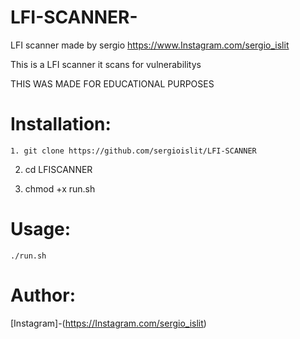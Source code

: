 # LFI-SCANNER-
LFI scanner made by sergio
https://www.Instagram.com/sergio_islit

This is a LFI scanner it scans for vulnerabilitys 

THIS WAS MADE FOR EDUCATIONAL PURPOSES 






# Installation:
    1. git clone https://github.com/sergioislit/LFI-SCANNER
   
   
  2. cd LFISCANNER 
  
  
  
  3. chmod +x run.sh



# Usage:
    ./run.sh
    
   

     
# Author:  

[Instagram]-(https://Instagram.com/sergio_islit)
